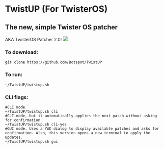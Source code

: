 # TwistUP (For TwisterOS)
## The new, simple Twister OS patcher
AKA TwisterOS Patcher 2.0!
![](https://media.discordapp.net/attachments/738534235194916884/759921733825462322/TwisterOSPatcherLogo.png?width=960&height=186)<br>

### To download: 
```
git clone https://github.com/Botspot/TwistUP
```
### To run:
```
~/TwistUP/twistup.sh
```
### CLI flags:
```
#CLI mode
~/TwistUP/twistup.sh cli
#CLI mode, but it automatically applies the next patch without asking for confirmation
~/TwistUP/twistup.sh cli-yes
#GUI mode. Uses a YAD dialog to display available patches and asks for confirmation. Also, this version opens a new terminal to apply the updates.
~/TwistUP/twistup.sh gui
```
